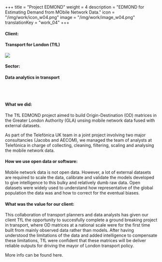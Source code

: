 +++
title = "Project EDMOND"
weight = 4
description = "EDMOND for Estimating Demand from MObile Network Data."
icon = "/img/work/icon_w04.png"
image = "/img/work/image_w04.png"
translationKey = "work_04"
+++

<div class="container">
	<div class="row">
		<div class="col-sm-3"><h4>Client:</h4></div>
		<div class="col-sm-3"> <h4><a><href = "https://tfl.gov.uk/">Transport for London (TfL)</a> </h4> </div>
		<div class="col-sm-3"><a><href = "https://tfl.gov.uk/"/> <img src="/img/clients/icon_tfl.png" /></a></div>
	</div>	
</div>	

<div class="container">
	<div class="row">
		<div class="col-sm-3"><h4>Sector:</h4></div>
		<div class="col-sm-3"> <h4>Data analytics in transport</div>
		<div class="col-sm-3"></div>
	</div>	
</div>	

<br></br>
<h4>What we did:</h4> 
<p>
The TfL EDMOND project aimed to build Origin-Destination (OD) matrices in the Greater London Authority (GLA) unsing mobile network data fused with external datasets.
</p>
<p>
As part of the Telefónica UK team in a joint project involving two major consultancies (<a><href = "http://www.jacobs.com/">Jacobs</a> and <a><href = "https://www.aecom.com/">AECOM</a>), we managed the team of analysts at Telefónica in charge of collecting, cleaning, filtering, scaling and analysing the mobile network data.
</p>

<h4>How we use open data or software:</h4>
<p>
Mobile network data is not open data. However, a lot of external datasets are required to scale the data, calibrate and validate the models developed to give intelligence to this bulky and relatively dumb raw data. Open datasets were widely used to understand how representative of the global population the data was and how to correct for the eventual biases.
</p>

<h4>What was the value for our client:</h4>
<p>
This collaboration of transport planners and data analysts has given our client TfL the opportunity to succesfully complete a ground breaking project in transport, where OD matrices at a national scale were for the first time built from mainly observed data rather than models. After having understood the limitations of the data and added intelligence to compensate these limitations, TfL were confident that these matrices will be deliver reliable outputs for driving the mayor of London transport policy.
</p>

<p>
More info can be found <a><href = "https://aetransport.org/en-gb/past-etc-papers/conference-papers-2018?search=edmond&state=a">here</a>.
</p>


